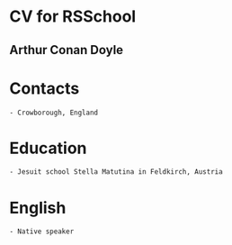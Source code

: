 # CV for RSSchool

## Arthur Conan Doyle

# Contacts
    - Crowborough, England

# Education
    - Jesuit school Stella Matutina in Feldkirch, Austria

# English
    - Native speaker
